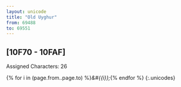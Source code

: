 ```yaml
---
layout: unicode
title: "Old Uyghur"
from: 69488
to: 69551
---
```


## 	[10F70 - 10FAF]

Assigned Characters: 26

{% for i in (page.from..page.to) %}<i>&#{{i}};</i>{% endfor %}
{:.unicodes}
